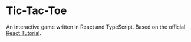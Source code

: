 # Tic-Tac-Toe
An interactive game written in React and TypeScript. Based on the official [React Tutorial](https://facebook.github.io/react/tutorial/tutorial.html).


